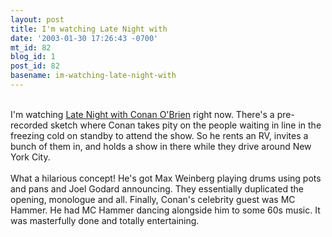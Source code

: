 ```yaml
---
layout: post
title: I'm watching Late Night with
date: '2003-01-30 17:26:43 -0700'
mt_id: 82
blog_id: 1
post_id: 82
basename: im-watching-late-night-with
---
```

<br />I'm watching <a href="http://www.nbc.com/Late_Night_with_Conan_O'Brien/">Late Night with Conan O'Brien</a> right now. There's a pre-recorded sketch where Conan takes pity on the people waiting in line in the freezing cold on standby to attend the show. So he rents an RV, invites a bunch of them in, and holds a show in there while they drive around New York City.<br /><br />What a hilarious concept! He's got Max Weinberg playing drums using pots and pans and Joel Godard announcing. They essentially duplicated the opening, monologue and all. Finally, Conan's celebrity guest was MC Hammer. He had MC Hammer dancing alongside him to some 60s music. It was masterfully done and totally entertaining.<br /><br /><br />
